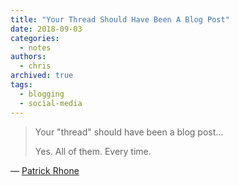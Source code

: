 ```yaml
---
title: "Your Thread Should Have Been A Blog Post"
date: 2018-09-03
categories:
  - notes
authors:
  - chris
archived: true
tags:
  - blogging
  - social-media
---
```


> Your "thread" should have been a blog post…
>
> Yes. All of them. Every time.

&mdash; [Patrick Rhone](https://www.patrickrhone.net/4480-2/)
